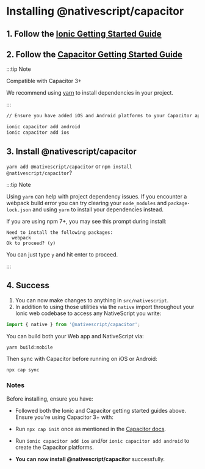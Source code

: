 # Installing @nativescript/capacitor

## 1. Follow the [Ionic Getting Started Guide](https://ionicframework.com/getting-started)

## 2. Follow the [Capacitor Getting Started Guide](https://capacitorjs.com/docs/getting-started)

:::tip Note

Compatible with Capacitor 3+

We recommend using [yarn](https://classic.yarnpkg.com/en/) to install dependencies in your project.

:::

```bash
// Ensure you have added iOS and Android platforms to your Capacitor app

ionic capacitor add android
ionic capacitor add ios
```

## 3. Install @nativescript/capacitor

`yarn add @nativescript/capacitor` or `npm install @nativescript/capacitor`?

:::tip Note

Using `yarn` can help with project dependency issues. If you encounter a webpack build error you can try clearing your `node_modules` and `package-lock.json` and using `yarn` to install your dependencies instead.

If you are using npm 7+, you may see this prompt during install:

```
Need to install the following packages:
  webpack
Ok to proceed? (y)
```

You can just type `y` and hit enter to proceed.

:::

## 4. Success

1. You can now make changes to anything in `src/nativescript`. 
2. In addition to using those utilities via the `native` import throughout your Ionic web codebase to access any NativeScript you write:

```ts
import { native } from '@nativescript/capacitor';
```

You can build both your Web app and NativeScript via:

```bash
yarn build:mobile
```

Then sync with Capacitor before running on iOS or Android:

```
npx cap sync
```

### Notes

Before installing, ensure you have:

* Followed both the Ionic and Capacitor getting started guides above. Ensure you're using Capacitor 3+ with:

* Run `npx cap init` once as mentioned in the [Capacitor docs](https://capacitorjs.com/docs/getting-started).

* Run `ionic capacitor add ios` and/or `ionic capacitor add android` to create the Capacitor platforms.

* **You can now install @nativescript/capacitor** successfully.




